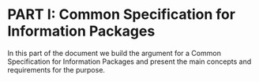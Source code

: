 # PART I: Common Specification for Information Packages

In this part of the document we build the argument for a Common Specification for Information Packages and present the main concepts and requirements for the purpose.
